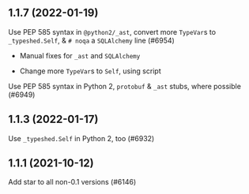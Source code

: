 ## 1.1.7 (2022-01-19)

Use PEP 585 syntax in `@python2/_ast`, convert more `TypeVar`s to `_typeshed.Self`, & `# noqa` a `SQLAlchemy` line (#6954)

* Manual fixes for `_ast` and `SQLAlchemy`

* Change more `TypeVar`s to `Self`, using script

Use PEP 585 syntax in Python 2, `protobuf` & `_ast` stubs, where possible (#6949)

## 1.1.3 (2022-01-17)

Use `_typeshed.Self` in Python 2, too (#6932)

## 1.1.1 (2021-10-12)

Add star to all non-0.1 versions (#6146)

